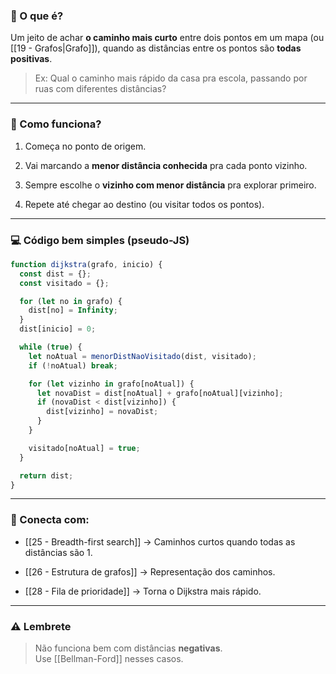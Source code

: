 ### 🤔 O que é?

Um jeito de achar **o caminho mais curto** entre dois pontos em um mapa (ou [[19 - Grafos|Grafo]]), quando as distâncias entre os pontos são **todas positivas**.

> Ex: Qual o caminho mais rápido da casa pra escola, passando por ruas com diferentes distâncias?

---

### 🧱 Como funciona?

1. Começa no ponto de origem.
    
2. Vai marcando a **menor distância conhecida** pra cada ponto vizinho.
    
3. Sempre escolhe o **vizinho com menor distância** pra explorar primeiro.
    
4. Repete até chegar ao destino (ou visitar todos os pontos).
    

---

### 💻 Código bem simples (pseudo-JS)

```js
function dijkstra(grafo, inicio) {
  const dist = {};
  const visitado = {};

  for (let no in grafo) {
    dist[no] = Infinity;
  }
  dist[inicio] = 0;

  while (true) {
    let noAtual = menorDistNaoVisitado(dist, visitado);
    if (!noAtual) break;

    for (let vizinho in grafo[noAtual]) {
      let novaDist = dist[noAtual] + grafo[noAtual][vizinho];
      if (novaDist < dist[vizinho]) {
        dist[vizinho] = novaDist;
      }
    }

    visitado[noAtual] = true;
  }

  return dist;
}
```

---

### 🔗 Conecta com:

- [[25 - Breadth-first search]] → Caminhos curtos quando todas as distâncias são 1.
    
- [[26 - Estrutura de grafos]] → Representação dos caminhos.
    
- [[28 - Fila de prioridade]] → Torna o Dijkstra mais rápido.
    

---

### ⚠️ Lembrete

> Não funciona bem com distâncias **negativas**.  
> Use [[Bellman-Ford]] nesses casos.
